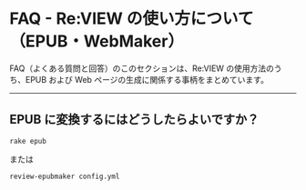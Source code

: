# FAQ - Re:VIEW の使い方について（EPUB・WebMaker）

FAQ（よくある質問と回答）のこのセクションは、Re:VIEW の使用方法のうち、EPUB および Web ページの生成に関係する事柄をまとめています。

----

## EPUB に変換するにはどうしたらよいですか？

```
rake epub
```

または

```
review-epubmaker config.yml
```

